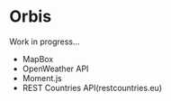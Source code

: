 # Orbis

Work in progress...

  - MapBox
  - OpenWeather API
  - Moment.js
  - REST Countries API(restcountries.eu)

